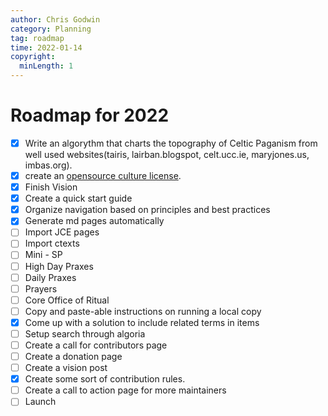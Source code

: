 ```yaml
---
author: Chris Godwin
category: Planning
tag: roadmap
time: 2022-01-14
copyright:
  minLength: 1
---
```

# Roadmap for 2022
- [x] Write an algorythm that charts the topography of Celtic Paganism from well used websites(tairis, lairban.blogspot, celt.ucc.ie, maryjones.us, imbas.org).
- [x] create an [opensource culture license](/license).
- [x] Finish Vision
- [x] Create a quick start guide
- [x] Organize navigation based on principles and best practices
- [x] Generate md pages automatically
- [ ] Import JCE pages
- [ ] Import ctexts
- [ ] Mini - SP
- [ ] High Day Praxes
- [ ] Daily Praxes
- [ ] Prayers
- [ ] Core Office of Ritual
- [ ] Copy and paste-able instructions on running a local copy
- [x] Come up with a solution to include related terms in items
- [ ] Setup search through algoria
- [ ] Create a call for contributors page
- [ ] Create a donation page
- [ ] Create a vision post
- [x] Create some sort of contribution rules.
- [ ] Create a call to action page for more maintainers
- [ ] Launch